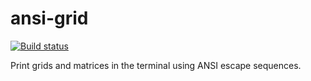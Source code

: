 # ansi-grid

[![Build status](https://secure.travis-ci.org/busterjs/ansi-grid.png?branch=master)](http://travis-ci.org/busterjs/ansi-grid)

Print grids and matrices in the terminal using ANSI escape sequences.
